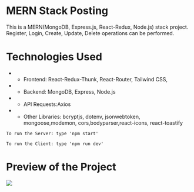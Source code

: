 # MERN Stack Posting

<p>This is a MERN(MongoDB, Express.js, React-Redux, Node.js) stack project. Register, Login, Create, Update, Delete operations can be performed.</p>

# Technologies Used

- - Frontend: React-Redux-Thunk, React-Router, Tailwind CSS,
- - Backend: MongoDB, Express, Node.js
- - API Requests:Axios
- - Other Libraries: bcryptjs, dotenv, jsonwebtoken, mongoose,modemon, cors,bodyparser,react-icons, react-toastify

`To run the Server: type 'npm start'` 

`To run the Client: type 'npm run dev'` 

# Preview of the Project

![](MERNStackPost.gif)
